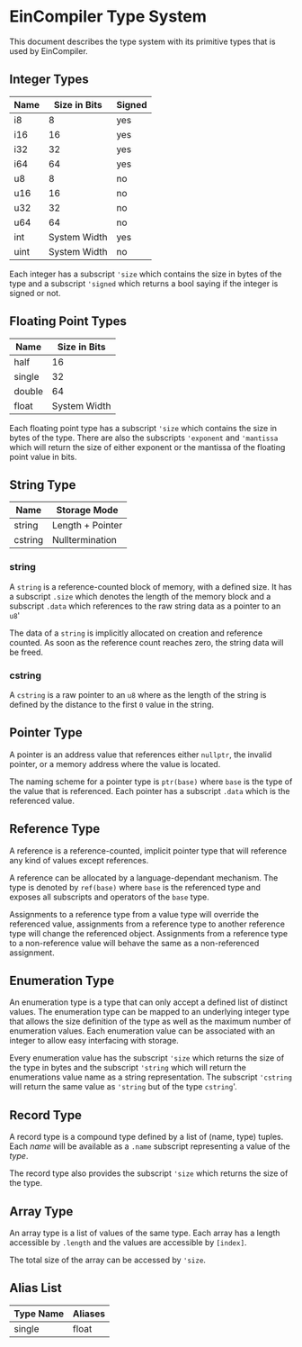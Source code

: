 # EinCompiler Type System

This document describes the type system with its primitive types that is used by EinCompiler.

## Integer Types

| Name    | Size in Bits | Signed |
|---------|--------------|--------|
| i8      | 8            | yes    |
| i16     | 16           | yes    |
| i32     | 32           | yes    |
| i64     | 64           | yes    |
| u8      | 8            | no     |
| u16     | 16           | no     |
| u32     | 32           | no     |
| u64     | 64           | no     |
| int     | System Width | yes    |
| uint    | System Width | no     |

Each integer has a subscript `'size` which contains the size in bytes of the type and a subscript `'signed` which returns a bool saying if the integer is signed or not.

## Floating Point Types

| Name    | Size in Bits |
|---------|--------------|
| half    | 16           |
| single  | 32           |
| double  | 64           |
| float   | System Width |

Each floating point type has a subscript `'size` which contains the size in bytes of the type. There are also the subscripts `'exponent` and `'mantissa` which will return the size of either exponent or the mantissa of the floating point value in bits.

## String Type

| Name    | Storage Mode     |
|---------|------------------|
| string  | Length + Pointer |
| cstring | Nulltermination  |

### string
A `string` is a reference-counted block of memory, with a defined size. It has a subscript `.size` which denotes the length of the memory block and a subscript `.data` which references to the raw string data as a pointer to an `u8`'

The data of a `string` is implicitly allocated on creation and reference counted. As soon as the reference count reaches zero, the string data will be freed.

### cstring
A `cstring` is a raw pointer to an `u8` where as the length of the string is defined by the distance to the first `0` value in the string.

## Pointer Type
A pointer is an address value that references either `nullptr`, the invalid pointer, or a memory address where the value is located.

The naming scheme for a pointer type is `ptr(base)` where `base` is the type of the value that is referenced. Each pointer has a subscript `.data` which is the referenced value.

## Reference Type
A reference is a reference-counted, implicit pointer type that will reference any kind of values except references.

A reference can be allocated by a language-dependant mechanism. The type is denoted by `ref(base)` where `base` is the referenced type and exposes all subscripts and operators of the `base` type.

Assignments to a reference type from a value type will override the referenced value, assignments from a reference type to another reference type will change the referenced object. Assignments from a reference type to a non-reference value will behave the same as a non-referenced assignment.

## Enumeration Type
An enumeration type is a type that can only accept a defined list of distinct values. The enumeration type can be mapped to an underlying integer type that allows the size definition of the type as well as the maximum number of enumeration values. Each enumeration value can be associated with an integer to allow easy interfacing with storage.

Every enumeration value has the subscript `'size` which returns the size of the type in bytes and the subscript `'string` which will return the enumerations value name as a string representation. The subscript `'cstring` will return the same value as `'string` but of the type `cstring`'.

## Record Type
A record type is a compound type defined by a list of (name, type) tuples. Each *name* will be available as a `.name` subscript representing a value of the *type*.

The record type also provides the subscript `'size` which returns the size of the type.

## Array Type
An array type is a list of values of the same type. Each array has a length accessible by `.length` and the values are accessible by `[index]`.

The total size of the array can be accessed by `'size`.

## Alias List

| Type Name | Aliases             |
|-----------|---------------------|
| single    | float               |